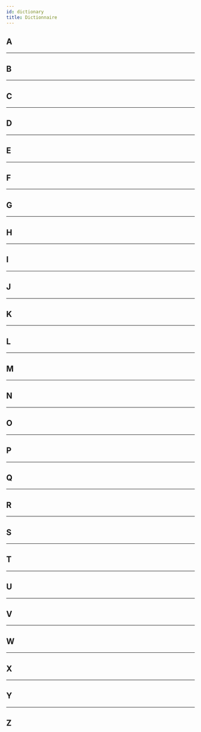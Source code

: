 ```yaml
---
id: dictionary
title: Dictionnaire
---
```


## A

---

## B

---

## C

---

## D

---

## E

---

## F

---

## G

---

## H

---

## I

---

## J

---

## K

---

## L

---

## M

---

## N

---

## O

---

## P

---

## Q

---

## R

---

## S

---

## T

---

## U

---

## V

---

## W

---

## X

---

## Y

---

## Z
